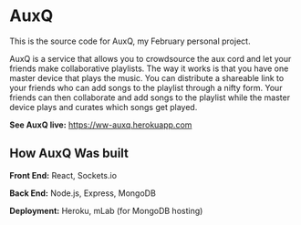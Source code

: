 # AuxQ

This is the source code for AuxQ, my February personal project.

AuxQ is a service that allows you to crowdsource the aux cord and let your friends make collaborative playlists. The way it works is that you have one master device that plays the music. You can distribute a shareable link to your friends who can add songs to the playlist through a nifty form. Your friends can then collaborate and add songs to the playlist while the master device plays and curates which songs get played. 

**See AuxQ live:** https://ww-auxq.herokuapp.com

## How AuxQ Was built
**Front End:** React, Sockets.io

**Back End:** Node.js, Express, MongoDB

**Deployment:** Heroku, mLab (for MongoDB hosting)